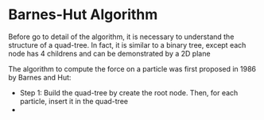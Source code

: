 Barnes-Hut Algorithm
==========

Before go to detail of the algorithm, it is necessary to understand the structure of a quad-tree. In fact, it is similar to a binary tree, except each node has 4 childrens and can be demonstrated by a 2D plane

The algorithm to compute the force on a particle was first proposed in 1986 by Barnes and Hut:
- Step 1: Build the quad-tree by create the root node. Then, for each particle, insert it in the quad-tree
- 
